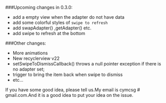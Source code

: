 ###Upcoming changes in 0.3.0:
* add a empty view when the adapter do not have data
* add some colorful styles of  `swipe to refresh`
* add swapAdapter() ,getAdapter() etc.
* add swipe to refresh at the bottom

###Other changes:
* More animations
* New recyclerview v22
* setSwipeToDismissCallback() throws a null pointer exception if there is no adapter set;
* trigger to bring the item back when swipe to dismiss
* etc...


If you have some good idea, please tell us.My email is cymcsg # gmail.com.And it is a good idea to put your idea on the issue.
